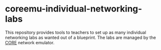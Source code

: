 # coreemu-individual-networking-labs

This repository provides tools to teachers to set up as many individual networking labs as wanted out of a blueprint. The labs are managed by the [CORE](https://github.com/coreemu/core) network emulator. 


